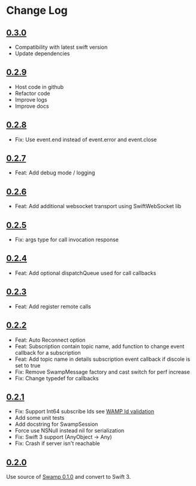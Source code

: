 # Change Log
## [0.3.0](https://github.com/pitput/SwiftWamp/releases/tag/0.3.0)
* Compatibility with latest swift version
* Update dependencies

## [0.2.9](https://github.com/pitput/SwiftWamp/releases/tag/0.2.9)
* Host code in github
* Refactor code
* Improve logs
* Improve docs

## [0.2.8](https://gitlab.com/danysousa/SwiftWamp/tree/0.2.8)
* Fix: Use event.end instead of event.error and event.close 

## [0.2.7](https://gitlab.com/danysousa/SwiftWamp/tree/0.2.7)
* Feat: Add debug mode / logging

## [0.2.6](https://gitlab.com/danysousa/SwiftWamp/tree/0.2.6)
* Feat: Add additional websocket transport using SwiftWebSocket lib

## [0.2.5](https://gitlab.com/danysousa/SwiftWamp/tree/0.2.5)
* Fix: args type for call invocation response

## [0.2.4](https://gitlab.com/danysousa/SwiftWamp/tree/0.2.4)
* Feat: Add optional dispatchQueue used for call callbacks

## [0.2.3](https://gitlab.com/danysousa/SwiftWamp/tree/0.2.3)
* Feat: Add register remote calls

## [0.2.2](https://gitlab.com/danysousa/SwiftWamp/tree/0.2.2)
* Feat: Auto Reconnect option
* Feat: Subscription contain topic name, add function to change event callback for a subscription
* Feat: Add topic name in details subscription event callback if discole is set to true
* Fix: Remove SwampMessage factory and cast switch for perf increase 
* Fix: Change typedef for callbacks

## [0.2.1](https://gitlab.com/danysousa/SwiftWamp/tree/0.2.1)
* Fix: Support Int64 subscribe Ids see [WAMP Id validation](http://autobahn.ws/python/_modules/autobahn/wamp/message.html) 
* Add some unit tests
* Add docstring for SwampSession
* Force use NSNull instead nil for serialization
* Fix: Swift 3 support (AnyObject -> Any)
* Fix: Crash if server isn't reachable

## [0.2.0](https://gitlab.com/danysousa/SwiftWamp/tree/0.2.0)
Use source of [Swamp 0.1.0](https://github.com/iscriptology/swamp/releases/tag/0.1.0) and convert to Swift 3.

